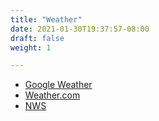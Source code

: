 ```yaml
---
title: "Weather"
date: 2021-01-30T19:37:57-08:00
draft: false
weight: 1

---
```


- <a target="_blank" href="https://www.google.com/search?q=weather+49673&oq=weather+49673&aqs=chrome.0.69i59j69i65.3019j0j4&sourceid=chrome&ie=UTF-8">Google Weather</a>
- <a target="_blank" href="https://weather.com/weather/today/l/cbbb60dbd700ab0df00c86c72f7d8b2238f7bbf0cf0f05056514d221eab99f87">Weather.com</a>
- <a target="_blank" href="https://forecast.weather.gov/MapClick.php?lon=-85.48805236816405&lat=44.96170068104786">NWS</a>

